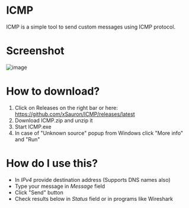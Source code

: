 # ICMP
ICMP is a simple tool to send custom messages using ICMP protocol.

# Screenshot
![image](https://user-images.githubusercontent.com/44329097/162615643-de6368ea-1e2f-4948-9cf8-84226280f5c8.png)

# How to download?
1. Click on Releases on the right bar or here: https://github.com/xSauron/ICMP/releases/latest
2. Download ICMP.zip and unzip it
3. Start ICMP.exe
4. In case of "Unknown source" popup from Windows click "More info" and "Run"


# How do I use this?
- In *IPv4* provide destination address (Supports DNS names also)
- Type your message in *Message* field
- Click "Send" button
- Check results below in *Status* field or in programs like Wireshark
